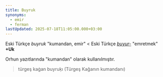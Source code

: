 ```yaml
---
title: Buyruk
synonyms:
  - emir
  - ferman
lastUpdated: 2025-07-18T11:05:00.000+03:00
---
```

Eski Türkçe _buyruk_ "kumandan, emir" < Eski Türkçe _[buyur-](/sozluk/buyurmak)_ "emretmek" **+Uk**

Orhun yazıtlarında "kumandan" olarak kullanılmıştır. 

> türgeş kaġan buyruḳı (Türgeş Kağanın kumandanı)

